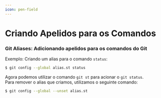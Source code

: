 ```yaml
---
icon: pen-field
---
```


# Criando Apelidos para os Comandos

### Git Aliases: Adicionando apelidos para os comandos do Git

Exemplo: Criando um alias para o comando `status`:

```bash
$ git config --global alias.st status
```

Agora podemos utilizar o comando  `git st` para acionar o  `git status`.\
Para remover o alias que criamos, utilizamos o seguinte comando:

```bash
$ git config --global --unset alias.st
```


